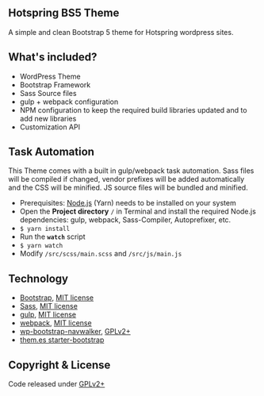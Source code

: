 ## Hotspring BS5 Theme
A simple and clean Bootstrap 5 theme for Hotspring wordpress sites.
## What's included?
* WordPress Theme
* Bootstrap Framework
* Sass Source files
* gulp + webpack configuration
* NPM configuration to keep the required build libraries updated and to add new libraries
* Customization API
## Task Automation
This Theme comes with a built in gulp/webpack task automation. Sass files will be compiled if changed, vendor prefixes will be added automatically and the CSS will be minified. JS source files will be bundled and minified.

* Prerequisites: [Node.js](https://nodejs.org) (Yarn) needs to be installed on your system
* Open the **Project directory** `/` in Terminal and install the required Node.js dependencies: gulp, webpack, Sass-Compiler, Autoprefixer, etc.
* `$ yarn install`
* Run the **`watch`** script
* `$ yarn watch`
* Modify `/src/scss/main.scss` and `/src/js/main.js`


## Technology

* [Bootstrap](https://github.com/twbs/bootstrap), [MIT license](https://github.com/twbs/bootstrap/blob/master/LICENSE)
* [Sass](https://github.com/sass/sass), [MIT license](https://github.com/sass/sass/blob/stable/MIT-LICENSE)
* [gulp](https://github.com/gulpjs/gulp), [MIT license](https://github.com/gulpjs/gulp/blob/master/LICENSE)
* [webpack](https://github.com/webpack/webpack), [MIT license](https://github.com/webpack/webpack/blob/master/LICENSE)
* [wp-bootstrap-navwalker](https://github.com/twittem/wp-bootstrap-navwalker), [GPLv2+](https://github.com/twittem/wp-bootstrap-navwalker/blob/master/LICENSE.txt)
* [them.es starter-bootstrap](https://them.es/starter-bootstrap)

## Copyright & License

Code released under [GPLv2+](https://www.gnu.org/licenses/gpl-2.0.html)
